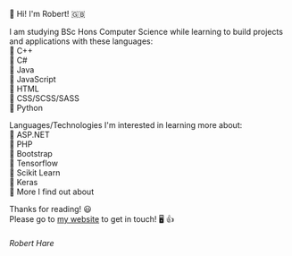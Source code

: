 👋 Hi! I'm Robert! 🇬🇧

I am studying BSc Hons Computer Science while learning to build projects and applications with these languages: \
  🔹 C++ \
  🔹 C# \
  🔹 Java \
  🔹 JavaScript \
  🔹 HTML \
  🔹 CSS/SCSS/SASS \
  🔹 Python
  
Languages/Technologies I'm interested in learning more about:  \
  🔹 ASP.NET \
  🔹 PHP \
  🔹 Bootstrap \
  🔹 Tensorflow \
  🔹 Scikit Learn \
  🔹 Keras \
  🔹 More I find out about
  
Thanks for reading! 😃 \
Please go to [my website](https://robertharedev.github.io/Portfolio/) to get in touch! 🖥️ 👍

###### *Robert Hare*
